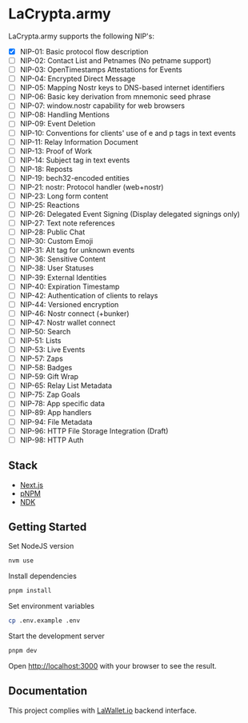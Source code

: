 # LaCrypta.army

LaCrypta.army supports the following NIP's:

- [x] NIP-01: Basic protocol flow description
- [ ] NIP-02: Contact List and Petnames (No petname support)
- [ ] NIP-03: OpenTimestamps Attestations for Events
- [ ] NIP-04: Encrypted Direct Message
- [ ] NIP-05: Mapping Nostr keys to DNS-based internet identifiers
- [ ] NIP-06: Basic key derivation from mnemonic seed phrase
- [ ] NIP-07: window.nostr capability for web browsers
- [ ] NIP-08: Handling Mentions
- [ ] NIP-09: Event Deletion
- [ ] NIP-10: Conventions for clients' use of e and p tags in text events
- [ ] NIP-11: Relay Information Document
- [ ] NIP-13: Proof of Work
- [ ] NIP-14: Subject tag in text events
- [ ] NIP-18: Reposts
- [ ] NIP-19: bech32-encoded entities
- [ ] NIP-21: nostr: Protocol handler (web+nostr)
- [ ] NIP-23: Long form content
- [ ] NIP-25: Reactions
- [ ] NIP-26: Delegated Event Signing (Display delegated signings only)
- [ ] NIP-27: Text note references
- [ ] NIP-28: Public Chat
- [ ] NIP-30: Custom Emoji
- [ ] NIP-31: Alt tag for unknown events
- [ ] NIP-36: Sensitive Content
- [ ] NIP-38: User Statuses
- [ ] NIP-39: External Identities
- [ ] NIP-40: Expiration Timestamp
- [ ] NIP-42: Authentication of clients to relays
- [ ] NIP-44: Versioned encryption
- [ ] NIP-46: Nostr connect (+bunker)
- [ ] NIP-47: Nostr wallet connect
- [ ] NIP-50: Search
- [ ] NIP-51: Lists
- [ ] NIP-53: Live Events
- [ ] NIP-57: Zaps
- [ ] NIP-58: Badges
- [ ] NIP-59: Gift Wrap
- [ ] NIP-65: Relay List Metadata
- [ ] NIP-75: Zap Goals
- [ ] NIP-78: App specific data
- [ ] NIP-89: App handlers
- [ ] NIP-94: File Metadata
- [ ] NIP-96: HTTP File Storage Integration (Draft)
- [ ] NIP-98: HTTP Auth

## Stack

- [Next.js](https://nextjs.org/)
- [pNPM](https://pnpm.io/)
- [NDK](https://github.com/nostr-dev-kit/ndk)

## Getting Started

Set NodeJS version

```bash
nvm use
```

Install dependencies

```bash
pnpm install
```

Set environment variables

```bash
cp .env.example .env
```

Start the development server

```bash
pnpm dev
```

Open [http://localhost:3000](http://localhost:3000) with your browser to see the result.

## Documentation

This project complies with [LaWallet.io](https://lawallet.io/) backend interface.
